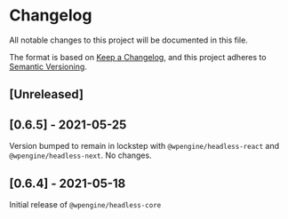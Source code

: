 # Changelog

All notable changes to this project will be documented in this file.

The format is based on [Keep a Changelog](https://keepachangelog.com/en/1.0.0/),
and this project adheres to [Semantic Versioning](https://semver.org/spec/v2.0.0.html).

## [Unreleased]

## [0.6.5] - 2021-05-25

Version bumped to remain in lockstep with `@wpengine/headless-react` and `@wpengine/headless-next`. No changes.

## [0.6.4] - 2021-05-18

Initial release of `@wpengine/headless-core`
